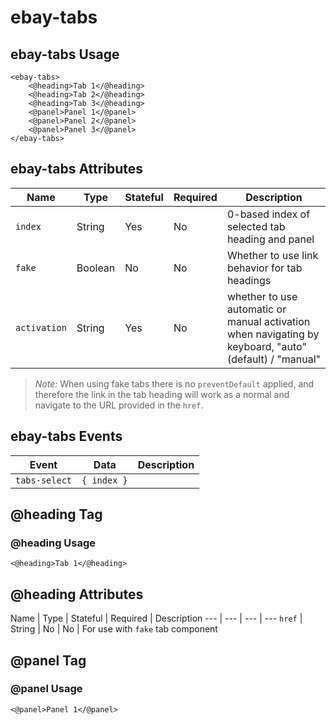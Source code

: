 # ebay-tabs

## ebay-tabs Usage

```marko
<ebay-tabs>
    <@heading>Tab 1</@heading>
    <@heading>Tab 2</@heading>
    <@heading>Tab 3</@heading>
    <@panel>Panel 1</@panel>
    <@panel>Panel 2</@panel>
    <@panel>Panel 3</@panel>
</ebay-tabs>
```

## ebay-tabs Attributes

Name | Type | Stateful | Required | Description
--- | --- | --- | --- | ---
`index` | String | Yes | No | 0-based index of selected tab heading and panel
`fake` | Boolean | No | No | Whether to use link behavior for tab headings
`activation` | String | Yes | No | whether to use automatic or manual activation when navigating by keyboard, "auto" (default) / "manual"

> *Note:* When using fake tabs there is no `preventDefault` applied, and therefore the link in the tab heading will work as a normal and navigate to the URL provided in the `href`.

## ebay-tabs Events

Event | Data | Description
--- | --- | ---
`tabs-select` | `{ index }` |

## @heading Tag

### @heading Usage

```marko
<@heading>Tab 1</@heading>
```

## @heading Attributes

Name | Type | Stateful | Required | Description
--- | --- | --- | ---
`href` | String | No | No | For use with `fake` tab component

## @panel Tag

### @panel Usage

```marko
<@panel>Panel 1</@panel>
```
